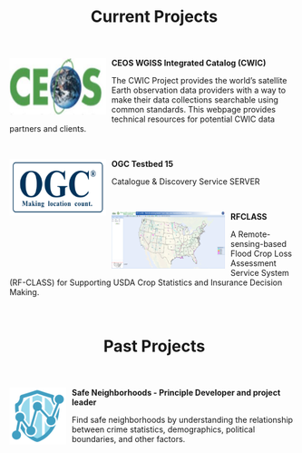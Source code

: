 <header class="entry-header">
<h1 class="entry-title"> Current Projects</h1>
</header>

<p><a href="http://ceos.org/ourwork/workinggroups/wgiss/access/cwic/" target="_blank"><img src="https://raw.githubusercontent.com/llin-csiss/llin-csiss.github.io/master/images/ceos.jpg" alt="Smiley face" width="170" height="100" align="left" style="margin-right: 10px;"> </a><strong>CEOS WGISS Integrated Catalog (CWIC)</strong></p><p>The CWIC Project provides the world’s satellite Earth observation data providers with a way to make their data collections searchable using common standards. This webpage provides technical resources for potential CWIC data partners and clients.</p>
&nbsp;

<p><a href="https://www.opengeospatial.org/projects/initiatives/testbed15" target="_blank"><img src="https://raw.githubusercontent.com/llin-csiss/llin-csiss.github.io/master/images/ogc.png" alt="Smiley face" width="170" height="100" align="left" style="margin-right: 10px;"> </a><strong>OGC Testbed 15</strong></p><p>Catalogue & Discovery Service SERVER</p>
&nbsp;

<p><a href="http://dss.csiss.gmu.edu/RFCLASS/" target="_blank"><img src="https://raw.githubusercontent.com/llin-csiss/llin-csiss.github.io/master/images/Rfclass.png" alt="Smiley face" width="200" height="100" align="left" style="margin-right: 10px;"> </a><strong>RFCLASS</strong></p><p>A Remote-sensing-based Flood Crop Loss Assessment Service System (RF-CLASS) for Supporting USDA Crop Statistics and Insurance Decision Making.</p>

&nbsp;
&nbsp;

<header class="entry-header">
<h1 class="entry-title"> Past Projects</h1>
</header>
<div class="entry-content">


<p><a href="https://store.hexagongeospatial.com/apps/138892" target="_blank"><img src="https://raw.githubusercontent.com/llin-csiss/llin-csiss.github.io/master/images/Safe_neigh.png" alt="Smiley face" width="100" height="100" align="left" style="margin-right: 10px;"> </a><strong>Safe Neighborhoods - Principle Developer and project leader</strong></p><p>Find safe neighborhoods by understanding the relationship between crime statistics, demographics, political boundaries, and other factors.</p>
